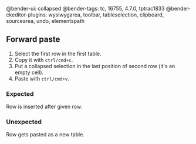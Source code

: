 @bender-ui: collapsed
@bender-tags: tc, 16755, 4.7.0, tptrac1833
@bender-ckeditor-plugins: wysiwygarea, toolbar, tableselection, clipboard, sourcearea, undo, elementspath

## Forward paste

1. Select the first row in the first table.
1. Copy it with `ctrl/cmd+c`.
1. Put a collapsed selection in the last position of second row (it's an empty cell).
1. Paste with `ctrl/cmd+v`.

### Expected

Row is inserted after given row.

### Unexpected

Row gets pasted as a new table.
